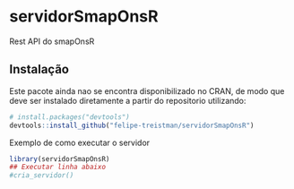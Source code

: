 
<!-- README.md is generated from README.Rmd. Please edit that file -->

# servidorSmapOnsR

Rest API do smapOnsR

## Instalação

Este pacote ainda nao se encontra disponibilizado no CRAN, de modo que
deve ser instalado diretamente a partir do repositorio utilizando:

``` r
# install.packages("devtools")
devtools::install_github("felipe-treistman/servidorSmapOnsR")
```

Exemplo de como executar o servidor

``` r
library(servidorSmapOnsR)
## Executar linha abaixo
#cria_servidor()
```
